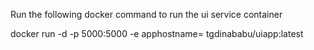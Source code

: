 Run the following docker command to run the ui service container

docker run -d -p 5000:5000 -e apphostname=<App-Hostname> tgdinababu/uiapp:latest